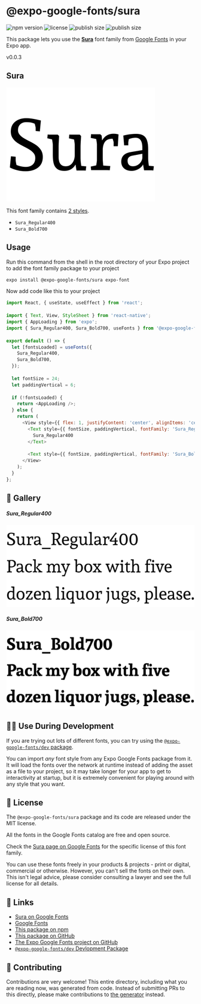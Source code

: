 # @expo-google-fonts/sura

![npm version](https://flat.badgen.net/npm/v/@expo-google-fonts/sura)
![license](https://flat.badgen.net/github/license/expo/google-fonts)
![publish size](https://flat.badgen.net/packagephobia/install/@expo-google-fonts/sura)
![publish size](https://flat.badgen.net/packagephobia/publish/@expo-google-fonts/sura)

This package lets you use the [**Sura**](https://fonts.google.com/specimen/Sura) font family from [Google Fonts](https://fonts.google.com/) in your Expo app.

v0.0.3

## Sura

![Sura](./font-family.png)

This font family contains [2 styles](#-gallery).

- `Sura_Regular400`
- `Sura_Bold700`

## Usage

Run this command from the shell in the root directory of your Expo project to add the font family package to your project
```sh
expo install @expo-google-fonts/sura expo-font
```

Now add code like this to your project
```js
import React, { useState, useEffect } from 'react';

import { Text, View, StyleSheet } from 'react-native';
import { AppLoading } from 'expo';
import { Sura_Regular400, Sura_Bold700, useFonts } from '@expo-google-fonts/sura';

export default () => {
  let [fontsLoaded] = useFonts({
    Sura_Regular400,
    Sura_Bold700,
  });

  let fontSize = 24;
  let paddingVertical = 6;

  if (!fontsLoaded) {
    return <AppLoading />;
  } else {
    return (
      <View style={{ flex: 1, justifyContent: 'center', alignItems: 'center' }}>
        <Text style={{ fontSize, paddingVertical, fontFamily: 'Sura_Regular400' }}>
          Sura_Regular400
        </Text>

        <Text style={{ fontSize, paddingVertical, fontFamily: 'Sura_Bold700' }}>Sura_Bold700</Text>
      </View>
    );
  }
};

```

## 🔡 Gallery

##### Sura_Regular400
![Sura_Regular400](./701cc1c8fa22221123e6045f90d0db8d42edadf3b831862ce801b57bb14ac1b1.ttf.png)

##### Sura_Bold700
![Sura_Bold700](./a88482ddb9067b01125775fc0f780c4b615bc72ad86cbec920ee03b2756d8d90.ttf.png)


## 👩‍💻 Use During Development

If you are trying out lots of different fonts, you can try using the [`@expo-google-fonts/dev` package](https://github.com/expo/google-fonts/tree/master/font-packages/dev#readme).

You can import *any* font style from any Expo Google Fonts package from it. It will load the fonts
over the network at runtime instead of adding the asset as a file to your project, so it may take longer
for your app to get to interactivity at startup, but it is extremely convenient
for playing around with any style that you want.

## 📖 License

The `@expo-google-fonts/sura` package and its code are released under the MIT license.

All the fonts in the Google Fonts catalog are free and open source.

Check the [Sura page on Google Fonts](https://fonts.google.com/specimen/Sura) for the specific license of this font family.

You can use these fonts freely in your products & projects - print or digital, commercial or otherwise. However, you can't sell the fonts on their own. This isn't legal advice, please consider consulting a lawyer and see the full license for all details.

## 🔗 Links

- [Sura on Google Fonts](https://fonts.google.com/specimen/Sura)
- [Google Fonts](https://fonts.google.com/)
- [This package on npm](https://www.npmjs.com/package/@expo-google-fonts/sura)
- [This package on GitHub](https://github.com/expo/google-fonts/tree/master/font-packages/sura)
- [The Expo Google Fonts project on GitHub](https://github.com/expo/google-fonts)
- [`@expo-google-fonts/dev` Devlopment Package](https://github.com/expo/google-fonts/tree/master/font-packages/dev)


## 🤝 Contributing

Contributions are very welcome! This entire directory, including what you are reading now, was generated from code. Instead of submitting PRs to this directly, please make contributions to [the generator](https://github.com/expo/google-fonts/tree/master/packages/generator) instead.
